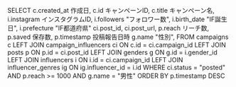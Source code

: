 SELECT  c.created_at 作成日,
        c.id キャンペーンID,
        c.title キャンペーン名,
        i.instagram インスタグラムID,
        i.followers "フォロワー数",
        i.birth_date "IF誕生日",
        i.prefecture "IF都道府県"
        ci.post_id,
        ci.post_url,
        p.reach リーチ数,
        p.saved 保存数,
        p.timestamp 投稿報告日時
        g.name "性別",
FROM campaigns c
LEFT JOIN campaign_influencers ci ON c.id = ci.campaign_id
LEFT JOIN posts p ON p.id = ci.post_id
LEFT JOIN genders g ON g.id = i.gender_id
LEFT JOIN influencers i ON i.id = ci.campaign_id
LEFT JOIN influencer_genres ig ON ig.influencer_id = i.id
WHERE ci.status = "posted" AND p.reach >= 1000 AND g.name = "男性"
ORDER BY p.timestamp DESC